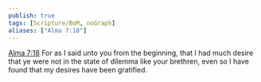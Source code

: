 ```yaml
---
publish: true
tags: [Scripture/BoM, noGraph]
aliases: ["Alma 7:18"]
---
```

[Alma 7:18](https://churchofjesuschrist.org/study/scriptures/bofm/alma/7?lang=eng&id=p18#p18) For as I said unto you from the beginning, that I had much desire that ye were not in the state of dilemma like your brethren, even so I have found that my desires have been gratified.
